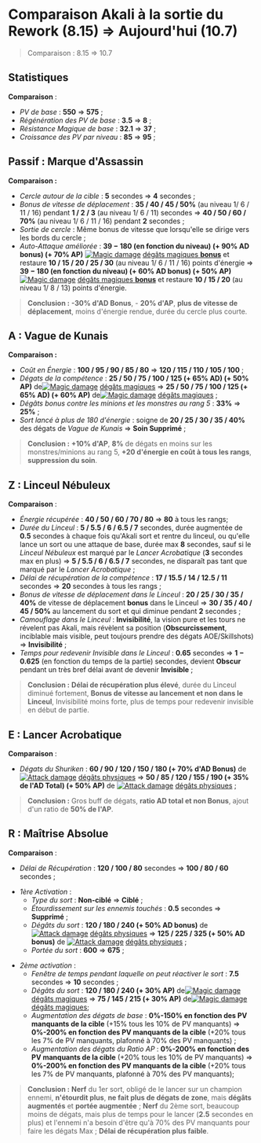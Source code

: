 ﻿# Comparaison Akali à la sortie du Rework (8.15) => Aujourd'hui (10.7)
> Comparaison : 8.15 => 10.7

## Statistiques

**Comparaison** :

* _PV de base_ : **550** => **575** ;
* _Régénération des PV de base_ : **3.5** => **8** ;
* _Résistance Magique de base_ : **32.1** => **37** ;
* _Croissance des PV par niveau_ : **85** => **95** ;

## Passif : Marque d'Assassin

**Comparaison :**
* _Cercle autour de la cible_ : **5** secondes => **4** secondes ;
* _Bonus de vitesse de déplacement_ : **35 / 40 / 45 / 50%** (au niveau 1/ 6 / 11 / 16) pendant  **1 / 2 / 3** (au niveau 1/ 6 / 11) secondes => **40 / 50 / 60 / 70%** (au niveau 1/ 6 / 11 / 16) pendant  **2** secondes ;
* _Sortie de cercle_ :  Même bonus de vitesse que lorsqu'elle se dirige vers les bords du cercle ;
* _Auto-Attaque améliorée_ : **39 − 180 (en fonction du niveau) (+ 90%  AD bonus) (+ 70% AP)** [![Magic damage](https://vignette.wikia.nocookie.net/leagueoflegends/images/7/78/Magic_damage.png/revision/latest/scale-to-width-down/20?cb=20190705135718)](https://leagueoflegends.fandom.com/wiki/Magic_damage) [dégâts magiques **bonus**](https://leagueoflegends.fandom.com/wiki/Magic_damage) et restaure **10 / 15 / 20 / 25 / 30** (au niveau 1/ 6 / 11 / 16) points d'énergie => **39 − 180 (en fonction du niveau) (+ 60%  AD bonus) (+ 50% AP)** [![Magic damage](https://vignette.wikia.nocookie.net/leagueoflegends/images/7/78/Magic_damage.png/revision/latest/scale-to-width-down/20?cb=20190705135718)](https://leagueoflegends.fandom.com/wiki/Magic_damage) [dégâts magiques **bonus**](https://leagueoflegends.fandom.com/wiki/Magic_damage) et restaure **10 / 15 / 20** (au niveau 1/ 8 / 13) points d'énergie.

> **Conclusion :**
> **-30% d'AD Bonus**, - **20% d'AP**, **plus de vitesse de déplacement**, moins d'énergie rendue, durée du cercle plus courte.

## A : Vague de Kunais

**Comparaison :**

* _Coût en Énergie_ :  **100 / 95 / 90 / 85 / 80** => **120 / 115 / 110 / 105 / 100** ;
* _Dégats de la compétence_ : **25 / 50 / 75 / 100 / 125 (+ 65% AD)  (+ 50% AP)** de[![Magic damage](https://vignette.wikia.nocookie.net/leagueoflegends/images/7/78/Magic_damage.png/revision/latest/scale-to-width-down/20?cb=20190705135718)](https://leagueoflegends.fandom.com/wiki/Magic_damage) [dégâts magiques](https://leagueoflegends.fandom.com/wiki/Magic_damage) => **25 / 50 / 75 / 100 / 125 (+ 65% AD)  (+ 60% AP)** de[![Magic damage](https://vignette.wikia.nocookie.net/leagueoflegends/images/7/78/Magic_damage.png/revision/latest/scale-to-width-down/20?cb=20190705135718)](https://leagueoflegends.fandom.com/wiki/Magic_damage) [dégâts magiques](https://leagueoflegends.fandom.com/wiki/Magic_damage) ;
* _Dégâts bonus contre les minions et les monstres au rang 5_ : **33%** => **25%** ;
* _Sort lancé à plus de 180 d'énergie_ : soigne de **20 / 25 / 30 / 35 / 40%** des dégats de _Vague de Kunais_ => **Soin Supprimé** ;

> **Conclusion :**
> **+10% d'AP**, **8%** de dégats en moins sur les monstres/minions au rang 5, **+20 d'énergie en coût à tous les rangs**, **suppression du soin**.

## Z : Linceul Nébuleux 

**Comparaison** :

* _Énergie récupérée_ : **40 / 50 / 60 / 70 / 80** => **80** à tous les rangs;
* _Durée du Linceul_ : **5 / 5.5 / 6 / 6.5 / 7** secondes, durée augmentée de **0.5** secondes à chaque fois qu'Akali sort et rentre du linceul, ou qu'elle lance un sort ou une attaque de base, durée max **8** secondes, sauf si le _Linceul Nébuleux_ est marqué par le _Lancer Acrobatique_ (**3** secondes max en plus) => **5 / 5.5 / 6 / 6.5 / 7** secondes, ne disparaît pas tant que marqué par le _Lancer Acrobatique_ ;
* _Délai de récupération de la compétence_ : **17 / 15.5 / 14 / 12.5 / 11** secondes => **20** secondes à tous les rangs ;
* _Bonus de vitesse de déplacement dans le Linceul_ : **20 / 25 / 30 / 35 / 40%** de vitesse de déplacement **bonus** dans le Linceul => **30 / 35 / 40 / 45 / 50%** au lancement du sort et qui diminue pendant **2** secondes ;
* _Camouflage dans le Linceul_ : **Invisibilité**, la vision pure et les tours ne révelent pas Akali, mais révèlent sa position (**Obscurcissement**, inciblable mais visible, peut toujours prendre des dégats AOE/Skillshots) => **Invisibilité** ;
* _Temps pour redevenir Invisible dans le Linceul_ : **0.65** secondes => **1 − 0.625** (en fonction du temps de la partie) secondes, devient **Obscur** pendant un très bref délai avant de devenir **Invisible** ;

> **Conclusion :**
> **Délai de récupération plus élevé**, durée du Linceul diminué fortement, **Bonus de vitesse au lancement et non dans le Linceul**, Invisibilité moins forte, plus de temps pour redevenir invisible en début de partie. 

## E : Lancer Acrobatique

**Comparaison** : 

* _Dégats du Shuriken_ : **60 / 90 / 120 / 150 / 180 (+ 70%  d'AD Bonus)** de  [![Attack damage](https://vignette.wikia.nocookie.net/leagueoflegends/images/0/07/Attack_damage.png/revision/latest/scale-to-width-down/20?cb=20170514064911)](https://leagueoflegends.fandom.com/wiki/Physical_damage) [dégâts physiques](https://leagueoflegends.fandom.com/wiki/Physical_damage) => **50 / 85 / 120 / 155 / 190 (+ 35% de l'AD Total)  (+ 50% AP)** de  [![Attack damage](https://vignette.wikia.nocookie.net/leagueoflegends/images/0/07/Attack_damage.png/revision/latest/scale-to-width-down/20?cb=20170514064911)](https://leagueoflegends.fandom.com/wiki/Physical_damage) [dégâts physiques](https://leagueoflegends.fandom.com/wiki/Physical_damage) ;

> **Conclusion :**
> Gros buff de dégats, **ratio AD total et non Bonus**, ajout d'un ratio de **50% de l'AP**. 

## R : Maîtrise Absolue

**Comparaison** :

* _Délai de Récupération_ : **120 / 100 / 80** secondes => **100 / 80 / 60** secondes ;
 - _1ère Activation_ :
	 - _Type du sort_ : **Non-ciblé** => **Ciblé** ;
	 - _Étourdissement sur les ennemis touchés_ : **0.5** secondes => **Supprimé** ;
	 - _Dégâts du sort_ : **120 / 180 / 240 (+ 50%  AD bonus)** de  [![Attack damage](https://vignette.wikia.nocookie.net/leagueoflegends/images/0/07/Attack_damage.png/revision/latest/scale-to-width-down/20?cb=20170514064911)](https://leagueoflegends.fandom.com/wiki/Physical_damage) [dégâts physiques](https://leagueoflegends.fandom.com/wiki/Physical_damage) => **125 / 225 / 325 (+ 50%  AD bonus)** de  [![Attack damage](https://vignette.wikia.nocookie.net/leagueoflegends/images/0/07/Attack_damage.png/revision/latest/scale-to-width-down/20?cb=20170514064911)](https://leagueoflegends.fandom.com/wiki/Physical_damage) [dégâts physiques](https://leagueoflegends.fandom.com/wiki/Physical_damage) ;
	 - _Portée du sort_ : **600** => **675** ;
* _2ème activation_ :
	* _Fenêtre de temps pendant laquelle on peut réactiver le sort_ : **7.5** secondes => **10** secondes ;
	* _Dégâts du sort_ :  **120 / 180 / 240 (+ 30% AP)** de[![Magic damage](https://vignette.wikia.nocookie.net/leagueoflegends/images/7/78/Magic_damage.png/revision/latest/scale-to-width-down/20?cb=20190705135718)](https://leagueoflegends.fandom.com/wiki/Magic_damage) [dégâts magiques](https://leagueoflegends.fandom.com/wiki/Magic_damage) => **75 / 145 / 215 (+ 30% AP)** de[![Magic damage](https://vignette.wikia.nocookie.net/leagueoflegends/images/7/78/Magic_damage.png/revision/latest/scale-to-width-down/20?cb=20190705135718)](https://leagueoflegends.fandom.com/wiki/Magic_damage) [dégâts magiques](https://leagueoflegends.fandom.com/wiki/Magic_damage);
	* _Augmentation des dégats de base_ : **0%-150% en fonction des PV manquants de la cible** (+15% tous les 10% de PV manquants) => **0%-200% en fonction des PV manquants de la cible** (+20% tous les 7% de PV manquants, plafonné à 70% des PV manquants) ;
	* _Augmentation des dégats du Ratio AP_ : **0%-200% en fonction des PV manquants de la cible** (+20% tous les 10% de PV manquants) =>  **0%-200% en fonction des PV manquants de la cible** (+20% tous les 7% de PV manquants, plafonné à 70% des PV manquants);
> **Conclusion :**
> **Nerf** du 1er sort, obligé de le lancer sur un champion ennemi, **n'étourdit plus**, **ne fait plus de dégats de zone**, mais **dégâts augmentés** et **portée augmentée** ;
> **Nerf** du 2ème sort, beaucoup moins de dégats, mais plus de temps pour le lancer (**2.5** secondes en plus) et l'ennemi n'a besoin d'être qu'à 70% des PV manquants pour faire les dégats Max ;
> **Délai de récupération plus faible**.
